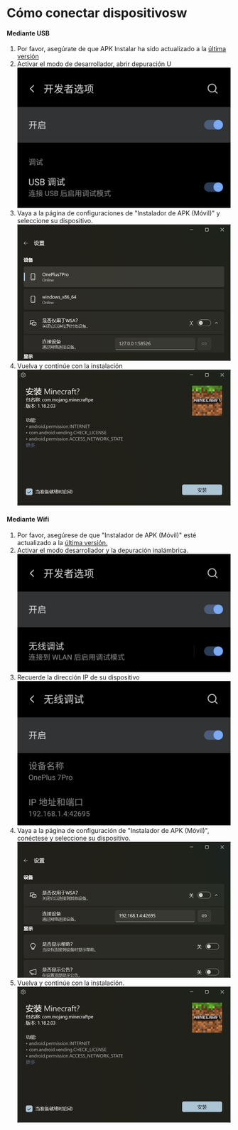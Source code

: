 # Cómo conectar dispositivosw
#### Mediante USB
1. Por favor, asegúrate de que APK Instalar ha sido actualizado a la [última versión](https://www.microsoft.com/store/productId/9P2JFQ43FPPG "APK Installer")
2. Activar el modo de desarrollador, abrir depuración U![Modo para desarrolladores](https://raw.githubusercontent.com/Paving-Base/APK-Installer/screenshots/Documents/Tutorials/How%20To%20Connect%20Device/Images/Screenshot_20221002-172252.jpg)
3. Vaya a la página de configuraciones de "Instalador de APK (Móvil)" y seleccione su dispositivo.![Página de configuraciones](https://raw.githubusercontent.com/Paving-Base/APK-Installer/screenshots/Documents/Tutorials/How%20To%20Connect%20Device/Images/Snipaste_2022-10-02_17-37-30.png)
4. Vuelva y continúe con la instalación![Reanudar la instalación](https://raw.githubusercontent.com/Paving-Base/APK-Installer/screenshots/Documents/Tutorials/How%20To%20Connect%20Device/Images/Snipaste_2022-10-02_17-34-04.png)
#### Mediante Wifi
1. Por favor, asegúrese de que "Instalador de APK (Móvil)" esté actualizado a la [última versión.](https://www.microsoft.com/store/productId/9P2JFQ43FPPG "APK Installer")
2. Activar el modo desarrollador y la depuración inalámbrica.![Modo de desarrollador ](https://raw.githubusercontent.com/Paving-Base/APK-Installer/screenshots/Documents/Tutorials/How%20To%20Connect%20Device/Images/Screenshot_20221002-174001.jpg)
3. Recuerde la dirección IP de su dispositivo![IP](https://raw.githubusercontent.com/Paving-Base/APK-Installer/screenshots/Documents/Tutorials/How%20To%20Connect%20Device/Images/Screenshot_20221002-174200.jpg)
3. Vaya a la página de configuración de "Instalador de APK (Móvil)", conéctese y seleccione su dispositivo.![Página de configuraciones](https://raw.githubusercontent.com/Paving-Base/APK-Installer/screenshots/Documents/Tutorials/How%20To%20Connect%20Device/Images/Snipaste_2022-10-02_17-46-28.png)
4. Vuelva y continúe con la instalación.![Reanudar la instalación](https://raw.githubusercontent.com/Paving-Base/APK-Installer/screenshots/Documents/Tutorials/How%20To%20Connect%20Device/Images/Snipaste_2022-10-02_17-34-04.png)
